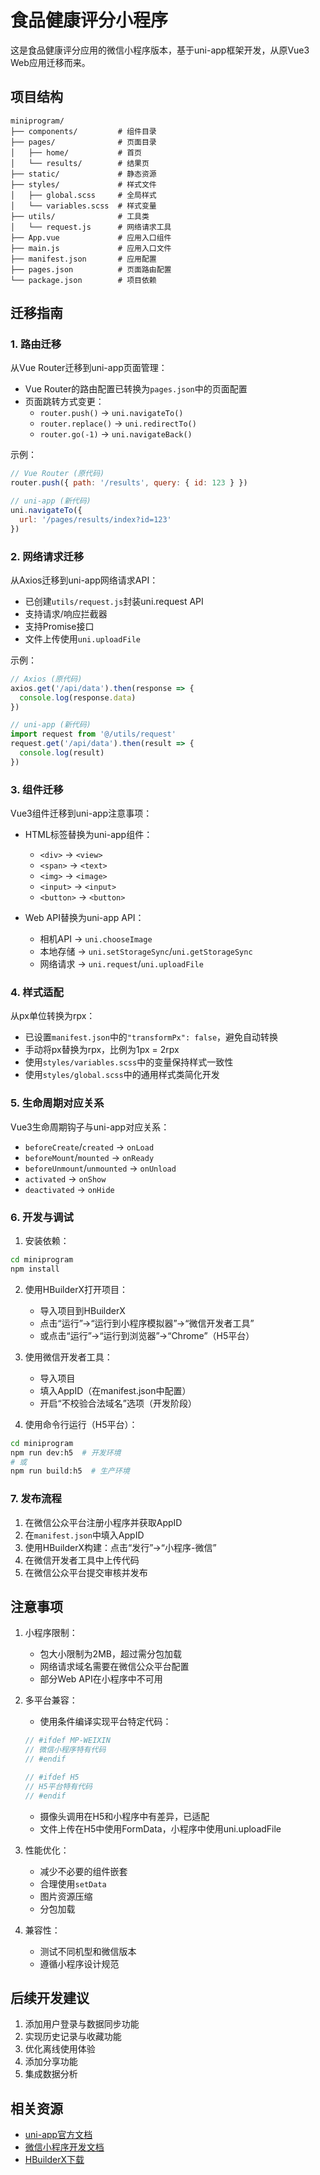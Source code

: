 # 食品健康评分小程序

这是食品健康评分应用的微信小程序版本，基于uni-app框架开发，从原Vue3 Web应用迁移而来。

## 项目结构

```
miniprogram/
├── components/         # 组件目录
├── pages/              # 页面目录
│   ├── home/           # 首页
│   └── results/        # 结果页
├── static/             # 静态资源
├── styles/             # 样式文件
│   ├── global.scss     # 全局样式
│   └── variables.scss  # 样式变量
├── utils/              # 工具类
│   └── request.js      # 网络请求工具
├── App.vue             # 应用入口组件
├── main.js             # 应用入口文件
├── manifest.json       # 应用配置
├── pages.json          # 页面路由配置
└── package.json        # 项目依赖
```

## 迁移指南

### 1. 路由迁移

从Vue Router迁移到uni-app页面管理：

- Vue Router的路由配置已转换为`pages.json`中的页面配置
- 页面跳转方式变更：
  - `router.push()` → `uni.navigateTo()`
  - `router.replace()` → `uni.redirectTo()`
  - `router.go(-1)` → `uni.navigateBack()`

示例：
```js
// Vue Router (原代码)
router.push({ path: '/results', query: { id: 123 } })

// uni-app (新代码)
uni.navigateTo({
  url: '/pages/results/index?id=123'
})
```

### 2. 网络请求迁移

从Axios迁移到uni-app网络请求API：

- 已创建`utils/request.js`封装uni.request API
- 支持请求/响应拦截器
- 支持Promise接口
- 文件上传使用`uni.uploadFile`

示例：
```js
// Axios (原代码)
axios.get('/api/data').then(response => {
  console.log(response.data)
})

// uni-app (新代码)
import request from '@/utils/request'
request.get('/api/data').then(result => {
  console.log(result)
})
```

### 3. 组件迁移

Vue3组件迁移到uni-app注意事项：

- HTML标签替换为uni-app组件：
  - `<div>` → `<view>`
  - `<span>` → `<text>`
  - `<img>` → `<image>`
  - `<input>` → `<input>`
  - `<button>` → `<button>`

- Web API替换为uni-app API：
  - 相机API → `uni.chooseImage`
  - 本地存储 → `uni.setStorageSync`/`uni.getStorageSync`
  - 网络请求 → `uni.request`/`uni.uploadFile`

### 4. 样式适配

从px单位转换为rpx：

- 已设置`manifest.json`中的`"transformPx": false`，避免自动转换
- 手动将px替换为rpx，比例为1px = 2rpx
- 使用`styles/variables.scss`中的变量保持样式一致性
- 使用`styles/global.scss`中的通用样式类简化开发

### 5. 生命周期对应关系

Vue3生命周期钩子与uni-app对应关系：

- `beforeCreate`/`created` → `onLoad`
- `beforeMount`/`mounted` → `onReady`
- `beforeUnmount`/`unmounted` → `onUnload`
- `activated` → `onShow`
- `deactivated` → `onHide`

### 6. 开发与调试

1. 安装依赖：
```bash
cd miniprogram
npm install
```

2. 使用HBuilderX打开项目：
   - 导入项目到HBuilderX
   - 点击“运行”→“运行到小程序模拟器”→“微信开发者工具”
   - 或点击“运行”→“运行到浏览器”→“Chrome”（H5平台）

3. 使用微信开发者工具：
   - 导入项目
   - 填入AppID（在manifest.json中配置）
   - 开启“不校验合法域名”选项（开发阶段）

4. 使用命令行运行（H5平台）：
```bash
cd miniprogram
npm run dev:h5  # 开发环境
# 或
npm run build:h5  # 生产环境
```

### 7. 发布流程

1. 在微信公众平台注册小程序并获取AppID
2. 在`manifest.json`中填入AppID
3. 使用HBuilderX构建：点击“发行”→“小程序-微信”
4. 在微信开发者工具中上传代码
5. 在微信公众平台提交审核并发布

## 注意事项

1. 小程序限制：
   - 包大小限制为2MB，超过需分包加载
   - 网络请求域名需要在微信公众平台配置
   - 部分Web API在小程序中不可用

2. 多平台兼容：
   - 使用条件编译实现平台特定代码：
   ```js
   // #ifdef MP-WEIXIN
   // 微信小程序特有代码
   // #endif

   // #ifdef H5
   // H5平台特有代码
   // #endif
   ```
   - 摄像头调用在H5和小程序中有差异，已适配
   - 文件上传在H5中使用FormData，小程序中使用uni.uploadFile

3. 性能优化：
   - 减少不必要的组件嵌套
   - 合理使用`setData`
   - 图片资源压缩
   - 分包加载

4. 兼容性：
   - 测试不同机型和微信版本
   - 遵循小程序设计规范

## 后续开发建议

1. 添加用户登录与数据同步功能
2. 实现历史记录与收藏功能
3. 优化离线使用体验
4. 添加分享功能
5. 集成数据分析

## 相关资源

- [uni-app官方文档](https://uniapp.dcloud.io/)
- [微信小程序开发文档](https://developers.weixin.qq.com/miniprogram/dev/framework/)
- [HBuilderX下载](https://www.dcloud.io/hbuilderx.html)
